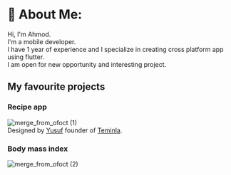 # 💫 About Me:
Hi, I'm Ahmod.  
I'm a mobile developer.  
I have 1 year of experience and I specialize in creating cross platform app using flutter.  
I am open for new opportunity and interesting project.  
## My favourite projects  
### Recipe app  
![merge_from_ofoct (1)](https://user-images.githubusercontent.com/61211517/180602317-9f8274c7-c814-4b05-98ff-53bac015c184.jpg)  
Designed by [Yusuf](https://github.com/dstemidire) founder of [Teminla](https://teminla.com/startup.html).  
### Body mass index  
![merge_from_ofoct (2)](https://user-images.githubusercontent.com/61211517/180602633-5d7cc4b5-f696-4176-ba48-a5ffac441eed.jpg)





